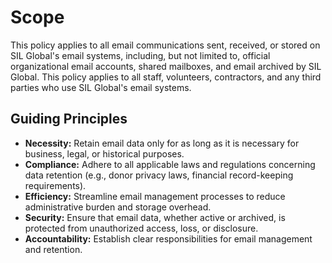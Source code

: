 # Scope

This policy applies to all email communications sent, received, or stored on SIL Global's email systems, including, but not limited to, official organizational email accounts, shared mailboxes, and email archived by SIL Global. This policy applies to all staff, volunteers, contractors, and any third parties who use SIL Global's email systems.

## Guiding Principles

  - **Necessity:** Retain email data only for as long as it is necessary for business, legal, or historical purposes.
  - **Compliance:** Adhere to all applicable laws and regulations concerning data retention (e.g., donor privacy laws, financial record-keeping requirements).
  - **Efficiency:** Streamline email management processes to reduce administrative burden and storage overhead.
  - **Security:** Ensure that email data, whether active or archived, is protected from unauthorized access, loss, or disclosure.
  - **Accountability:** Establish clear responsibilities for email management and retention.
    
